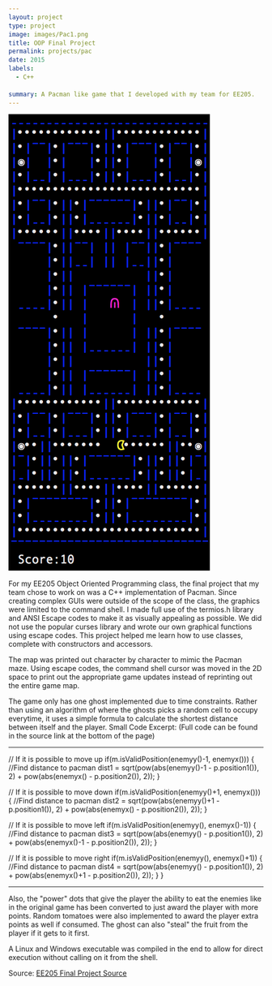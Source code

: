 ```yaml
---
layout: project
type: project
image: images/Pac1.png
title: OOP Final Project
permalink: projects/pac
date: 2015
labels:
  - C++
  
summary: A Pacman like game that I developed with my team for EE205.
---
```


<img class="ui medium right floated rounded image" src="../images/Pac2.png">

For my EE205 Object Oriented Programming class, the final project that my team chose to work on was a C++ implementation of Pacman. Since creating complex GUIs were outside of the scope of the class, the graphics were limited to the command shell.
I made full use of the termios.h library and ANSI Escape codes to make it as visually appealing as possible. We did not use the popular curses library and wrote our own graphical functions using escape codes. This project helped me learn how to use classes, complete with constructors and accessors.

The map was printed out character by character to mimic the Pacman maze. Using escape codes, the command shell cursor was moved in the 2D space to print out the appropriate game updates instead of reprinting out the entire game map.

The game only has one ghost implemented due to time constraints. Rather than using an algorithm of where the ghosts picks a random cell to occupy everytime, it uses a simple formula to calculate the shortest distance between itself and the player.
Small Code Excerpt: (Full code can be found in the source link at the bottom of the page)
<hr>
 // If it is possible to move up
   if(m.isValidPosition(enemyy()-1, enemyx()))
   {
           //Find distance to pacman
           dist1 = sqrt(pow(abs(enemyy()-1 - p.position1()), 2) + pow(abs(enemyx() - p.position2()), 2));
   }
   
   // If it is possible to move down
   if(m.isValidPosition(enemyy()+1, enemyx()))
   {
           //Find distance to pacman
           dist2 = sqrt(pow(abs(enemyy()+1 - p.position1()), 2) + pow(abs(enemyx() - p.position2()), 2));
   } 

   // If it is possible to move left
   if(m.isValidPosition(enemyy(), enemyx()-1))
   {
           //Find distance to pacman
           dist3 = sqrt(pow(abs(enemyy() - p.position1()), 2) + pow(abs(enemyx()-1 - p.position2()), 2));
   }

   // If it is possible to move right
   if(m.isValidPosition(enemyy(), enemyx()+1))
   {
           //Find distance to pacman
           dist4 = sqrt(pow(abs(enemyy() - p.position1()), 2) + pow(abs(enemyx()+1 - p.position2()), 2));
   }
}
<hr>
Also, the "power" dots that give the player the ability to eat the enemies like in the original game has been converted to just award the player with more points. Random tomatoes were also implemented to award the player extra points as well if consumed. The ghost can also "steal" the fruit from the player if it gets to it first.

A Linux and Windows executable was compiled in the end to allow for direct execution without calling on it from the shell.
 
Source: <a href="https://github.com/cj38/205Project"><i class="large github icon"></i>EE205 Final Project Source</a>
